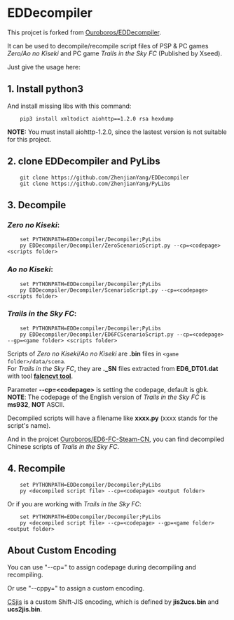 # EDDecompiler

This projcet is forked from [Ouroboros/EDDecompiler](https://github.com/Ouroboros/EDDecompiler).

It can be used to decompile/recompile script files of PSP & PC games *Zero/Ao no Kiseki* and PC game *Trails in the Sky FC* (Published by Xseed).   

Just give the usage here:   
## 1. Install python3   
And install missing libs with this command:   
```
    pip3 install xmltodict aiohttp==1.2.0 rsa hexdump
```
**NOTE:** You must install aiohttp-1.2.0, since the lastest version is not suitable for this project.

## 2. clone **EDDecompiler** and **PyLibs**   
```
    git clone https://github.com/ZhenjianYang/EDDecompiler   
    git clone https://github.com/ZhenjianYang/PyLibs   
```

## 3. Decompile

### *Zero no Kiseki*:   
```
    set PYTHONPATH=EDDecompiler/Decompiler;PyLibs
    py EDDecompiler/Decompiler/ZeroScenarioScript.py --cp=<codepage> <scripts folder> 
```
### *Ao no Kiseki*:   
```
    set PYTHONPATH=EDDecompiler/Decompiler;PyLibs
    py EDDecompiler/Decompiler/ScenarioScript.py --cp=<codepage> <scripts folder>  
```
### *Trails in the Sky FC*:   
```
    set PYTHONPATH=EDDecompiler/Decompiler;PyLibs
    py EDDecompiler/Decompiler/ED6FCScenarioScript.py --cp=<codepage> --gp=<game folder> <scripts folder> 
```

Scripts of *Zero no Kiseki*/*Ao no Kiseki* are **\.bin** files in `<game folder>/data/scena`.    
For *Trails in the Sky FC*, they are **\.\_SN** files extracted from **ED6_DT01.dat** with tool [**falcncvt tool**](http://www.pokanchan.jp/dokuwiki/software/falcnvrt/start). 

Parameter **--cp=\<codepage\>** is setting the codepage, default is gbk.   
**NOTE**: The codepage of the English version of *Trails in the Sky FC* is **ms932**, **NOT** ASCII.

Decompiled scripts will have a filename like **xxxx.py** (xxxx stands for the script's name).

And in the projcet [Ouroboros/ED6-FC-Steam-CN](https://github.com/Ouroboros/ED6-FC-Steam-CN), you can 
find decompiled Chinese scripts of *Trails in the Sky FC*. 

## 4. Recompile   
```
    set PYTHONPATH=EDDecompiler/Decompiler;PyLibs
    py <decompiled script file> --cp=<codepage> <output folder>
```
Or if you are working with *Trails in the Sky FC*:   
```
    set PYTHONPATH=EDDecompiler/Decompiler;PyLibs
    py <decompiled script file> --cp=<codepage> --gp=<game folder> <output folder>
```

## About Custom Encoding

You can use "--cp=<codepage>" to assign codepage during decompiling and recompiling.

Or use "--cppy=<path of python script of encoding>" to assign a custom encoding.

[CSjis](https://github.com/ZhenjianYang/CSjis) is a custom Shift-JIS encoding,
which is defined by **jis2ucs.bin** and **ucs2jis.bin**.
